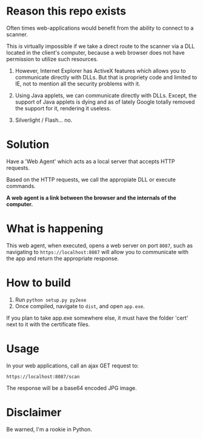 
# Reason this repo exists

Often times web-applications would benefit from the ability to connect to a scanner.

This is virtually impossible if we take a direct route to the scanner via a DLL located in 
the client's computer, because a web browser does not have permission to utilize such resources.

1. However, Internet Explorer has ActiveX features which allows you to communicate directly
with DLLs. But that is propriety code and limited to IE, not to mention all the security 
problems with it.

2. Using Java applets, we can communicate directly with DLLs. Except, the support of Java
applets is dying and as of lately Google totally removed the support for it, rendering it useless.

3. Silverlight / Flash... no.

# Solution

Have a 'Web Agent' which acts as a local server that accepts HTTP requests.

Based on the HTTP requests, we call the appropiate DLL or execute commands.

**A web agent is a link between the browser and the internals of the computer.**

# What is happening

This web agent, when executed, opens a web server on port `8087`, such as navigating to
`https://localhost:8087` will allow you to communicate with the app and return the
appropriate response.

# How to build

1. Run `python setup.py py2exe`
2. Once compiled, navigate to `dist`, and open `app.exe`.

If you plan to take app.exe somewhere else, it must have the folder 'cert' next to it 
with the certificate files.

# Usage

In your web applications, call an ajax GET request to:

`https://localhost:8087/scan`

The response will be a base64 encoded JPG image.
  

# Disclaimer

Be warned, I'm a rookie in Python.

